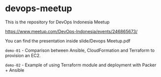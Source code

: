 # devops-meetup

This is the repository for DevOps Indonesia Meetup

https://www.meetup.com/DevOps-Indonesia/events/246865673/

You can find the presentation inside slide/Devops Meetup.pdf

`demo-01` - Comparison between Ansible, CloudFormation and Terraform to provision an EC2.

`demo-02` - Example of using Terraform module and deployment with Packer + Ansible
